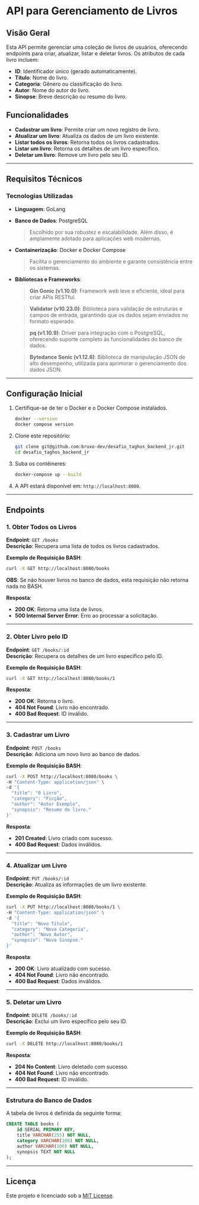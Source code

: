 # API para Gerenciamento de Livros

## Visão Geral

Esta API permite gerenciar uma coleção de livros de usuários, oferecendo endpoints para criar, atualizar, listar e deletar livros. Os atributos de cada livro incluem:

- **ID**: Identificador único (gerado automaticamente).
- **Título**: Nome do livro.
- **Categoria**: Gênero ou classificação do livro.
- **Autor**: Nome do autor do livro.
- **Sinopse**: Breve descrição ou resumo do livro.

## Funcionalidades

- **Cadastrar um livro**: Permite criar um novo registro de livro.
- **Atualizar um livro**: Atualiza os dados de um livro existente.
- **Listar todos os livros**: Retorna todos os livros cadastrados.
- **Listar um livro**: Retorna os detalhes de um livro específico.
- **Deletar um livro**: Remove um livro pelo seu ID.

---

## Requisitos Técnicos

### Tecnologias Utilizadas

- **Linguagem**: GoLang
- **Banco de Dados**: PostgreSQL  
  > Escolhido por sua robustez e escalabilidade. Além disso, é amplamente adotado para aplicações web modernas.

- **Containerização**: Docker e Docker Compose  
  > Facilita o gerenciamento do ambiente e garante consistência entre os sistemas.

- **Bibliotecas e Frameworks**:
  > **Gin Gonic (v1.10.0)**: Framework web leve e eficiente, ideal para criar APIs RESTful.
    
  > **Validator (v10.23.0)**: Biblioteca para validação de estruturas e campos de entrada, garantindo que os dados sejam enviados no formato esperado.
  
  > **pq (v1.10.9)**: Driver para integração com o PostgreSQL, oferecendo suporte completo às funcionalidades do banco de dados.
  
  > **Bytedance Sonic (v1.12.6)**: Biblioteca de manipulação JSON de alto desempenho, utilizada para aprimorar o gerenciamento dos dados JSON.

---

## Configuração Inicial

1. Certifique-se de ter o Docker e o Docker Compose instalados.
   ```bash
   docker --version
   docker compose version    
   ```

2. Clone este repositório:
   ```bash
   git clone git@github.com:bruxo-dev/desafio_taghos_backend_jr.git
   cd desafio_taghos_backend_jr 
   ```
3. Suba os contêineres:
   ```bash
   docker-compose up --build
   ```
4. A API estará disponível em: `http://localhost:8080`.

---

## Endpoints

### 1. **Obter Todos os Livros**
**Endpoint**: `GET /books`  
**Descrição**: Recupera uma lista de todos os livros cadastrados.  

**Exemplo de Requisição BASH**:
```bash
curl -X GET http://localhost:8080/books
```
**OBS**: Se não houver livros no banco de dados, esta requisição não retorna nada no BASH.

**Resposta**:
- **200 OK**: Retorna uma lista de livros.
- **500 Internal Server Error**: Erro ao processar a solicitação.

---

### 2. **Obter Livro pelo ID**
**Endpoint**: `GET /books/:id`  
**Descrição**: Recupera os detalhes de um livro específico pelo ID.  

**Exemplo de Requisição BASH**:
```bash
curl -X GET http://localhost:8080/books/1
```

**Resposta**:
- **200 OK**: Retorna o livro.
- **404 Not Found**: Livro não encontrado.
- **400 Bad Request**: ID inválido.

---

### 3. **Cadastrar um Livro**
**Endpoint**: `POST /books`  
**Descrição**: Adiciona um novo livro ao banco de dados.  

**Exemplo de Requisição BASH**:
```bash
curl -X POST http://localhost:8080/books \
-H "Content-Type: application/json" \
-d '{
  "title": "O Livro",
  "category": "Ficção",
  "author": "Autor Exemplo",
  "synopsis": "Resumo do livro."
}'
```

**Resposta**:
- **201 Created**: Livro criado com sucesso.
- **400 Bad Request**: Dados inválidos.

---

### 4. **Atualizar um Livro**
**Endpoint**: `PUT /books/:id`  
**Descrição**: Atualiza as informações de um livro existente.  

**Exemplo de Requisição BASH**:
```bash
curl -X PUT http://localhost:8080/books/1 \
-H "Content-Type: application/json" \
-d '{
  "title": "Novo Título",
  "category": "Nova Categoria",
  "author": "Novo Autor",
  "synopsis": "Nova Sinopse."
}'
```

**Resposta**:
- **200 OK**: Livro atualizado com sucesso.
- **404 Not Found**: Livro não encontrado.
- **400 Bad Request**: Dados inválidos.

---

### 5. **Deletar um Livro**
**Endpoint**: `DELETE /books/:id`  
**Descrição**: Exclui um livro específico pelo seu ID.  

**Exemplo de Requisição BASH**:
```bash
curl -X DELETE http://localhost:8080/books/1
```

**Resposta**:
- **204 No Content**: Livro deletado com sucesso.
- **404 Not Found**: Livro não encontrado.
- **400 Bad Request**: ID inválido.

---

### Estrutura do Banco de Dados
A tabela de livros é definida da seguinte forma:
```sql
CREATE TABLE books (
    id SERIAL PRIMARY KEY,
    title VARCHAR(255) NOT NULL,
    category VARCHAR(100) NOT NULL,
    author VARCHAR(100) NOT NULL,
    synopsis TEXT NOT NULL
);
```



---

## Licença
Este projeto é licenciado sob a [MIT License](LICENSE).
